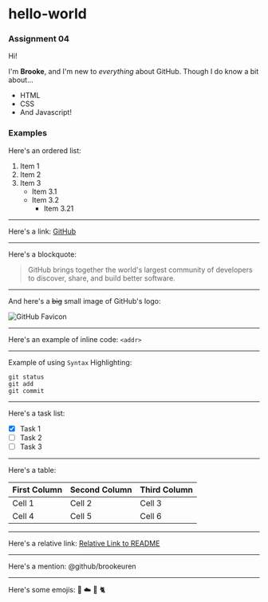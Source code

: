 # hello-world
### Assignment 04

Hi!

I'm **Brooke**, and I'm new to *everything* about GitHub.
Though I do know a bit about...
* HTML
* CSS
* And Javascript!

### Examples

Here's an ordered list:
1. Item 1
1. Item 2
1. Item 3
   - Item 3.1
   - Item 3.2
     - Item 3.21
     
---

Here's a link:
[GitHub](https://github.com/)
 
---

Here's a blockquote:

>GitHub brings together the world's largest community of developers to discover, share, and build better software. 

---

And here's a ~~big~~ small image of GitHub's logo:

![GitHub Favicon](https://github.com/favicon.ico)

---

Here's an example of inline code:
`<addr>`

---

Example of using `Syntax` Highlighting:
```
git status
git add
git commit
```

---

Here's a task list:

- [x] Task 1
- [ ] Task 2
- [ ] Task 3

---

Here's a table:

First Column | Second Column | Third Column
------------ | ------------- | -------------
Cell 1 | Cell 2 | Cell 3
Cell 4 | Cell 5 | Cell 6

---

Here's a relative link:
[Relative Link to README](/README.md)

---

Here's a mention: @github/brookeuren

---

Here's some emojis:
:purple_heart: :cloud: :cherry_blossom: :cat2:
